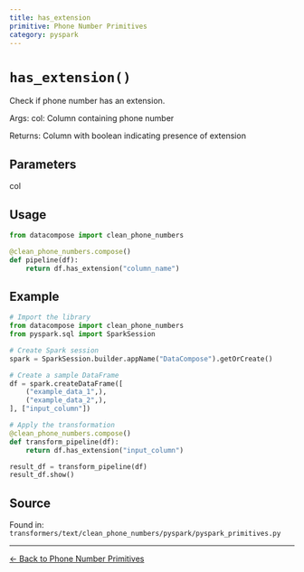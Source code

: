 ```yaml
---
title: has_extension
primitive: Phone Number Primitives
category: pyspark
---
```


# `has_extension()`

Check if phone number has an extension.

Args:
    col: Column containing phone number
    
Returns:
    Column with boolean indicating presence of extension

## Parameters

col

## Usage

```python
from datacompose import clean_phone_numbers

@clean_phone_numbers.compose()
def pipeline(df):
    return df.has_extension("column_name")
```

## Example

```python
# Import the library
from datacompose import clean_phone_numbers
from pyspark.sql import SparkSession

# Create Spark session
spark = SparkSession.builder.appName("DataCompose").getOrCreate()

# Create a sample DataFrame
df = spark.createDataFrame([
    ("example_data_1",),
    ("example_data_2",),
], ["input_column"])

# Apply the transformation
@clean_phone_numbers.compose()
def transform_pipeline(df):
    return df.has_extension("input_column")

result_df = transform_pipeline(df)
result_df.show()
```

## Source

Found in: `transformers/text/clean_phone_numbers/pyspark/pyspark_primitives.py`

---
[← Back to Phone Number Primitives](/primitives/phone-numbers)
